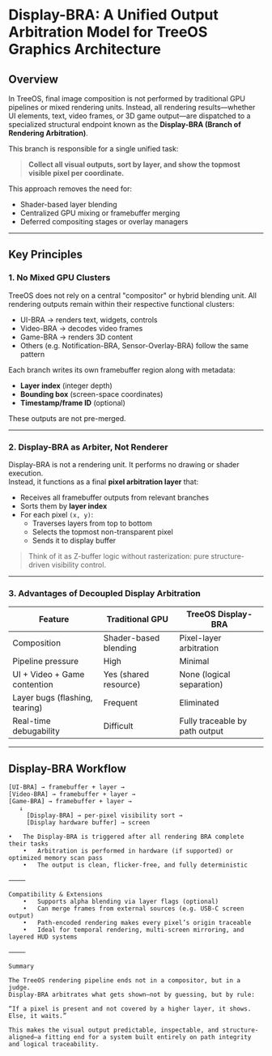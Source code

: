 # Display-BRA: A Unified Output Arbitration Model for TreeOS Graphics Architecture

## Overview

In TreeOS, final image composition is not performed by traditional GPU pipelines or mixed rendering units. Instead, all rendering results—whether UI elements, text, video frames, or 3D game output—are dispatched to a specialized structural endpoint known as the **Display-BRA (Branch of Rendering Arbitration)**.

This branch is responsible for a single unified task:

> **Collect all visual outputs, sort by layer, and show the topmost visible pixel per coordinate.**

This approach removes the need for:
- Shader-based layer blending
- Centralized GPU mixing or framebuffer merging
- Deferred compositing stages or overlay managers

---

## Key Principles

### 1. **No Mixed GPU Clusters**

TreeOS does not rely on a central "compositor" or hybrid blending unit. All rendering outputs remain within their respective functional clusters:
- UI-BRA → renders text, widgets, controls
- Video-BRA → decodes video frames
- Game-BRA → renders 3D content
- Others (e.g. Notification-BRA, Sensor-Overlay-BRA) follow the same pattern

Each branch writes its own framebuffer region along with metadata:
- **Layer index** (integer depth)
- **Bounding box** (screen-space coordinates)
- **Timestamp/frame ID** (optional)

These outputs are not pre-merged.

---

### 2. **Display-BRA as Arbiter, Not Renderer**

Display-BRA is not a rendering unit. It performs no drawing or shader execution.  
Instead, it functions as a final **pixel arbitration layer** that:

- Receives all framebuffer outputs from relevant branches
- Sorts them by **layer index**
- For each pixel `(x, y)`:
  - Traverses layers from top to bottom
  - Selects the topmost non-transparent pixel
  - Sends it to display buffer

> Think of it as Z-buffer logic without rasterization: pure structure-driven visibility control.

---

### 3. **Advantages of Decoupled Display Arbitration**

| Feature | Traditional GPU | TreeOS Display-BRA |
|--------|------------------|--------------------|
| Composition | Shader-based blending | Pixel-layer arbitration |
| Pipeline pressure | High | Minimal |
| UI + Video + Game contention | Yes (shared resource) | None (logical separation) |
| Layer bugs (flashing, tearing) | Frequent | Eliminated |
| Real-time debugability | Difficult | Fully traceable by path output |

---

## Display-BRA Workflow

```text
[UI-BRA] → framebuffer + layer → 
[Video-BRA] → framebuffer + layer → 
[Game-BRA] → framebuffer + layer →
   ↓
     [Display-BRA] → per-pixel visibility sort →
     [Display hardware buffer] → screen

•	The Display-BRA is triggered after all rendering BRA complete their tasks
	•	Arbitration is performed in hardware (if supported) or optimized memory scan pass
	•	The output is clean, flicker-free, and fully deterministic

⸻

Compatibility & Extensions
	•	Supports alpha blending via layer flags (optional)
	•	Can merge frames from external sources (e.g. USB-C screen output)
	•	Path-encoded rendering makes every pixel’s origin traceable
	•	Ideal for temporal rendering, multi-screen mirroring, and layered HUD systems

⸻

Summary

The TreeOS rendering pipeline ends not in a compositor, but in a judge.
Display-BRA arbitrates what gets shown—not by guessing, but by rule:

“If a pixel is present and not covered by a higher layer, it shows. Else, it waits.”

This makes the visual output predictable, inspectable, and structure-aligned—a fitting end for a system built entirely on path integrity and logical traceability.
